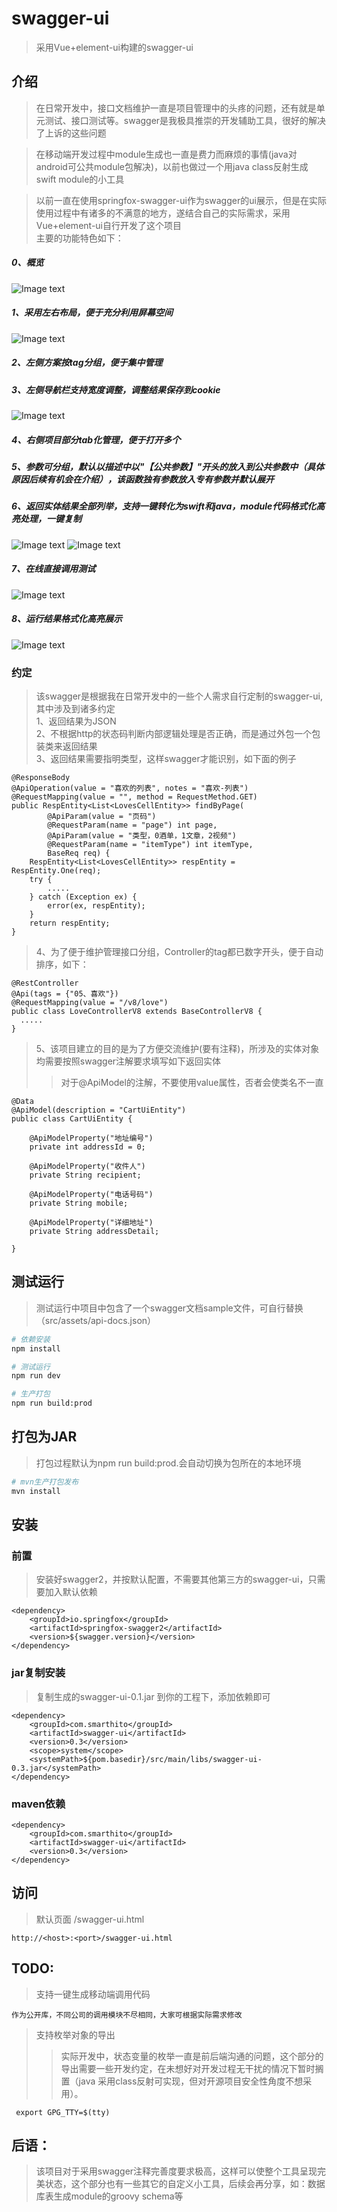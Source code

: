 # swagger-ui

> 采用Vue+element-ui构建的swagger-ui

## 介绍
> 在日常开发中，接口文档维护一直是项目管理中的头疼的问题，还有就是单元测试、接口测试等。swagger是我极具推崇的开发辅助工具，很好的解决了上诉的这些问题  

> 在移动端开发过程中module生成也一直是费力而麻烦的事情(java对android可公共module包解决)，以前也做过一个用java class反射生成 swift module的小工具

> 以前一直在使用springfox-swagger-ui作为swagger的ui展示，但是在实际使用过程中有诸多的不满意的地方，遂结合自己的实际需求，采用Vue+element-ui自行开发了这个项目  
主要的功能特色如下：

##### 0、概览
![Image text](snaps/snap-01.jpg)
##### 1、采用左右布局，便于充分利用屏幕空间
![Image text](snaps/snap-02.jpg)
##### 2、左侧方案按tag分组，便于集中管理
##### 3、左侧导航栏支持宽度调整，调整结果保存到cookie
![Image text](snaps/snap-03.jpg)
##### 4、右侧项目部分tab化管理，便于打开多个
##### 5、参数可分组，默认以描述中以"【公共参数】"开头的放入到公共参数中（具体原因后续有机会在介绍），该函数独有参数放入专有参数并默认展开
##### 6、返回实体结果全部列举，支持一键转化为swift和java，module代码格式化高亮处理，一键复制
![Image text](snaps/snap-04.jpg)
![Image text](snaps/snap-05.jpg)
##### 7、在线直接调用测试
![Image text](snaps/snap-06.jpg)
##### 8、运行结果格式化高亮展示
![Image text](snaps/snap-07.jpg)

### 约定

> 该swagger是根据我在日常开发中的一些个人需求自行定制的swagger-ui,其中涉及到诸多约定  
> 1、返回结果为JSON  
> 2、不根据http的状态码判断内部逻辑处理是否正确，而是通过外包一个包装类来返回结果  
> 3、返回结果需要指明类型，这样swagger才能识别，如下面的例子  

```
@ResponseBody
@ApiOperation(value = "喜欢的列表", notes = "喜欢-列表")
@RequestMapping(value = "", method = RequestMethod.GET)
public RespEntity<List<LovesCellEntity>> findByPage(
        @ApiParam(value = "页码")
        @RequestParam(name = "page") int page,
        @ApiParam(value = "类型，0酒单，1文章，2视频")
        @RequestParam(name = "itemType") int itemType,
        BaseReq req) {
    RespEntity<List<LovesCellEntity>> respEntity = RespEntity.One(req);
    try {
        .....
    } catch (Exception ex) {
        error(ex, respEntity);
    }
    return respEntity;
}
```
> 4、为了便于维护管理接口分组，Controller的tag都已数字开头，便于自动排序，如下：
```
@RestController
@Api(tags = {"05、喜欢"})
@RequestMapping(value = "/v8/love")
public class LoveControllerV8 extends BaseControllerV8 {
  .....
}
```

> 5、该项目建立的目的是为了方便交流维护(要有注释)，所涉及的实体对象均需要按照swagger注解要求填写如下返回实体
>> 对于@ApiModel的注解，不要使用value属性，否者会使类名不一直
```
@Data
@ApiModel(description = "CartUiEntity")
public class CartUiEntity {

    @ApiModelProperty("地址编号")
    private int addressId = 0;

    @ApiModelProperty("收件人")
    private String recipient;

    @ApiModelProperty("电话号码")
    private String mobile;

    @ApiModelProperty("详细地址")
    private String addressDetail;

}
```

## 测试运行

> 测试运行中项目中包含了一个swagger文档sample文件，可自行替换（src/assets/api-docs.json）

``` bash
# 依赖安装
npm install

# 测试运行
npm run dev

# 生产打包
npm run build:prod

```

## 打包为JAR

> 打包过程默认为npm run build:prod.会自动切换为包所在的本地环境

``` bash
# mvn生产打包发布
mvn install
```
## 安装

### 前置
> 安装好swagger2，并按默认配置，不需要其他第三方的swagger-ui，只需要加入默认依赖
```
<dependency>
    <groupId>io.springfox</groupId>
    <artifactId>springfox-swagger2</artifactId>
    <version>${swagger.version}</version>
</dependency>
```    

### jar复制安装
> 复制生成的swagger-ui-0.1.jar 到你的工程下，添加依赖即可
```
<dependency>
    <groupId>com.smarthito</groupId>
    <artifactId>swagger-ui</artifactId>
    <version>0.3</version>
    <scope>system</scope>
    <systemPath>${pom.basedir}/src/main/libs/swagger-ui-0.3.jar</systemPath>
</dependency>
```    

### maven依赖
```$xslt
<dependency>
    <groupId>com.smarthito</groupId>
    <artifactId>swagger-ui</artifactId>
    <version>0.3</version>
</dependency>
```

## 访问
> 默认页面 /swagger-ui.html
```
http://<host>:<port>/swagger-ui.html
```


## TODO:
> 支持一键生成移动端调用代码
```
作为公开库，不同公司的调用模块不尽相同，大家可根据实际需求修改
```

> 支持枚举对象的导出  
>> 实际开发中，状态变量的枚举一直是前后端沟通的问题，这个部分的导出需要一些开发约定，在未想好对开发过程无干扰的情况下暂时搁置（java 采用class反射可实现，但对开源项目安全性角度不想采用）。
```
 export GPG_TTY=$(tty)
```

## 后语：
> 该项目对于采用swagger注释完善度要求极高，这样可以使整个工具呈现完美状态，这个部分也有一些其它的自定义小工具，后续会再分享，如：数据库表生成module的groovy schema等
